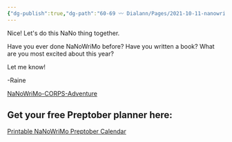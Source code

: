 ```yaml
---
{"dg-publish":true,"dg-path":"60-69 〰️ Dialann/Pages/2021-10-11-nanowrimo.md","dg-permalink":"nanowrimo","permalink":"/nanowrimo/","title":"NaNoWriMo","noteIcon":"","created":"","updated":"2023-08-15T22:32:36.264-04:00"}
---
```



Nice! Let's do this NaNo thing together.

Have you ever done NaNoWriMo before? Have you written a book? What are you most excited about this year?

Let me know!

\-Raine

[NaNoWriMo-CORPS-Adventure](https://drive.google.com/file/d/1gUCtgFnK6kEd3cIAZ2QUNy5dDUVADfnf/view?usp=share_link)

## Get your free Preptober planner here:

[Printable NaNoWriMo Preptober Calendar](https://drive.google.com/file/d/19ClnsTjvDrHMEO2_1_v9L7vyC8ZL7v71/view?usp=share_link)
